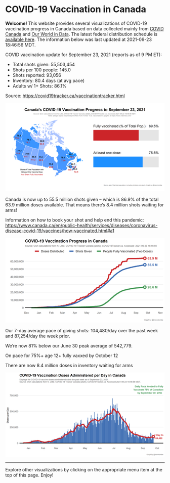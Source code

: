 COVID-19 Vaccination in Canada
==============================

**Welcome!** This website provides several visualizations of COVID-19
vaccination progress in Canada based on data collected mainly from
[COVID Canada](https://covid19tracker.ca/vaccinationtracker.html) and
[Our World in Data](https://ourworldindata.org/covid-vaccinations). The
latest federal distribution schedule is [available
here](https://www.canada.ca/en/public-health/services/diseases/2019-novel-coronavirus-infection/prevention-risks/covid-19-vaccine-treatment/vaccine-rollout.html).
The information below was last updated at 2021-09-23 18:46:56 MDT.

COVID vaccination update for September 23, 2021 (reports as of 9 PM ET):

-   Total shots given: 55,503,454
-   Shots per 100 people: 145.0
-   Shots reported: 93,056
-   Inventory: 80.4 days (at avg pace)
-   Adults w/ 1+ Shots: 86.1%

Source:
<a href="https://covid19tracker.ca/vaccinationtracker.html" class="uri">https://covid19tracker.ca/vaccinationtracker.html</a>

![](Plots/plot_main.png)

Canada is now up to 55.5 million shots given – which is 86.9% of the
total 63.9 million doses available. That means there’s 8.4 million shots
waiting for arms!

Information on how to book your shot and help end this pandemic:
<a href="https://www.canada.ca/en/public-health/services/diseases/coronavirus-disease-covid-19/vaccines/how-vaccinated.html#a1" class="uri">https://www.canada.ca/en/public-health/services/diseases/coronavirus-disease-covid-19/vaccines/how-vaccinated.html#a1</a>

![](Plots/plot_total.png)

Our 7-day average pace of giving shots: 104,480/day over the past week
and 87,254/day the week prior.

We’re now 81% below our June 30 peak average of 542,779.

On pace for 75%+ age 12+ fully vaxxed by October 12

There are now 8.4 million doses in inventory waiting for arms

![](Plots/pace_national.png)

------------------------------------------------------------------------

Explore other visualizations by clicking on the appropriate menu item at
the top of this page. Enjoy!
